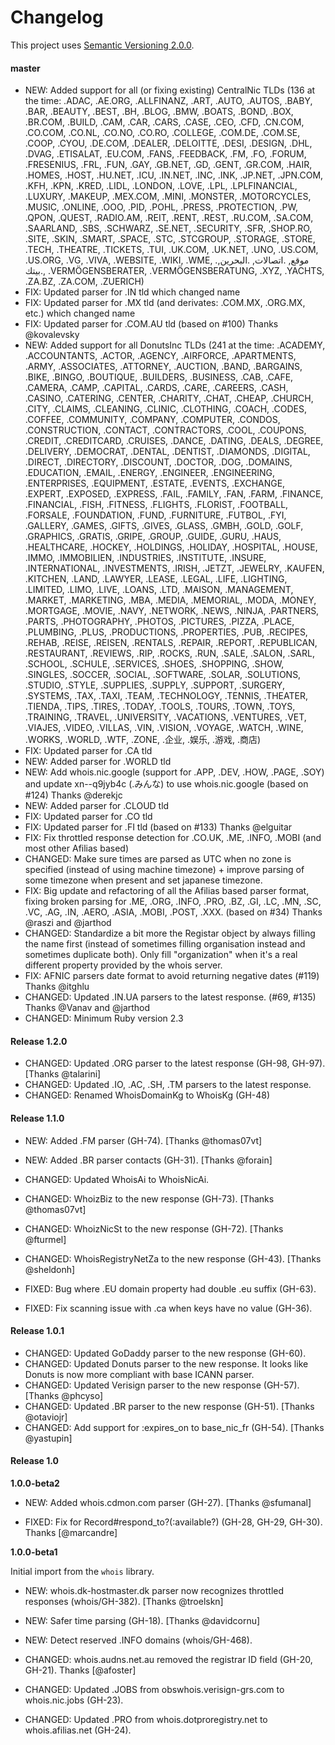 # Changelog

This project uses [Semantic Versioning 2.0.0](http://semver.org/).


#### master

- NEW: Added support for all (or fixing existing) CentralNic TLDs (136 at the time: .ADAC, .AE.ORG, .ALLFINANZ, .ART, .AUTO, .AUTOS, .BABY, .BAR, .BEAUTY, .BEST, .BH, .BLOG, .BMW, .BOATS, .BOND, .BOX, .BR.COM, .BUILD, .CAM, .CAR, .CARS, .CASE, .CEO, .CFD, .CN.COM, .CO.COM, .CO.NL, .CO.NO, .CO.RO, .COLLEGE, .COM.DE, .COM.SE, .COOP, .CYOU, .DE.COM, .DEALER, .DELOITTE, .DESI, .DESIGN, .DHL, .DVAG, .ETISALAT, .EU.COM, .FANS, .FEEDBACK, .FM, .FO, .FORUM, .FRESENIUS, .FRL, .FUN, .GAY, .GB.NET, .GD, .GENT, .GR.COM, .HAIR, .HOMES, .HOST, .HU.NET, .ICU, .IN.NET, .INC, .INK, .JP.NET, .JPN.COM, .KFH, .KPN, .KRED, .LIDL, .LONDON, .LOVE, .LPL, .LPLFINANCIAL, .LUXURY, .MAKEUP, .MEX.COM, .MINI, .MONSTER, .MOTORCYCLES, .MUSIC, .ONLINE, .OOO, .PID, .POHL, .PRESS, .PROTECTION, .PW, .QPON, .QUEST, .RADIO.AM, .REIT, .RENT, .REST, .RU.COM, .SA.COM, .SAARLAND, .SBS, .SCHWARZ, .SE.NET, .SECURITY, .SFR, .SHOP.RO, .SITE, .SKIN, .SMART, .SPACE, .STC, .STCGROUP, .STORAGE, .STORE, .TECH, .THEATRE, .TICKETS, .TUI, .UK.COM, .UK.NET, .UNO, .US.COM, .US.ORG, .VG, .VIVA, .WEBSITE, .WIKI, .WME, .موقع, .اتصالات, .البحرين, .بيتك, .VERMÖGENSBERATER, .VERMÖGENSBERATUNG, .XYZ, .YACHTS, .ZA.BZ, .ZA.COM, .ZUERICH)
- FIX: Updated parser for .IN tld which changed name
- FIX: Updated parser for .MX tld (and derivates: .COM.MX, .ORG.MX, etc.) which changed name
- FIX: Updated parser for .COM.AU tld (based on #100) Thanks @kovalevsky
- NEW: Added support for all DonutsInc TLDs (241 at the time: .ACADEMY, .ACCOUNTANTS, .ACTOR, .AGENCY, .AIRFORCE, .APARTMENTS, .ARMY, .ASSOCIATES, .ATTORNEY, .AUCTION, .BAND, .BARGAINS, .BIKE, .BINGO, .BOUTIQUE, .BUILDERS, .BUSINESS, .CAB, .CAFE, .CAMERA, .CAMP, .CAPITAL, .CARDS, .CARE, .CAREERS, .CASH, .CASINO, .CATERING, .CENTER, .CHARITY, .CHAT, .CHEAP, .CHURCH, .CITY, .CLAIMS, .CLEANING, .CLINIC, .CLOTHING, .COACH, .CODES, .COFFEE, .COMMUNITY, .COMPANY, .COMPUTER, .CONDOS, .CONSTRUCTION, .CONTACT, .CONTRACTORS, .COOL, .COUPONS, .CREDIT, .CREDITCARD, .CRUISES, .DANCE, .DATING, .DEALS, .DEGREE, .DELIVERY, .DEMOCRAT, .DENTAL, .DENTIST, .DIAMONDS, .DIGITAL, .DIRECT, .DIRECTORY, .DISCOUNT, .DOCTOR, .DOG, .DOMAINS, .EDUCATION, .EMAIL, .ENERGY, .ENGINEER, .ENGINEERING, .ENTERPRISES, .EQUIPMENT, .ESTATE, .EVENTS, .EXCHANGE, .EXPERT, .EXPOSED, .EXPRESS, .FAIL, .FAMILY, .FAN, .FARM, .FINANCE, .FINANCIAL, .FISH, .FITNESS, .FLIGHTS, .FLORIST, .FOOTBALL, .FORSALE, .FOUNDATION, .FUND, .FURNITURE, .FUTBOL, .FYI, .GALLERY, .GAMES, .GIFTS, .GIVES, .GLASS, .GMBH, .GOLD, .GOLF, .GRAPHICS, .GRATIS, .GRIPE, .GROUP, .GUIDE, .GURU, .HAUS, .HEALTHCARE, .HOCKEY, .HOLDINGS, .HOLIDAY, .HOSPITAL, .HOUSE, .IMMO, .IMMOBILIEN, .INDUSTRIES, .INSTITUTE, .INSURE, .INTERNATIONAL, .INVESTMENTS, .IRISH, .JETZT, .JEWELRY, .KAUFEN, .KITCHEN, .LAND, .LAWYER, .LEASE, .LEGAL, .LIFE, .LIGHTING, .LIMITED, .LIMO, .LIVE, .LOANS, .LTD, .MAISON, .MANAGEMENT, .MARKET, .MARKETING, .MBA, .MEDIA, .MEMORIAL, .MODA, .MONEY, .MORTGAGE, .MOVIE, .NAVY, .NETWORK, .NEWS, .NINJA, .PARTNERS, .PARTS, .PHOTOGRAPHY, .PHOTOS, .PICTURES, .PIZZA, .PLACE, .PLUMBING, .PLUS, .PRODUCTIONS, .PROPERTIES, .PUB, .RECIPES, .REHAB, .REISE, .REISEN, .RENTALS, .REPAIR, .REPORT, .REPUBLICAN, .RESTAURANT, .REVIEWS, .RIP, .ROCKS, .RUN, .SALE, .SALON, .SARL, .SCHOOL, .SCHULE, .SERVICES, .SHOES, .SHOPPING, .SHOW, .SINGLES, .SOCCER, .SOCIAL, .SOFTWARE, .SOLAR, .SOLUTIONS, .STUDIO, .STYLE, .SUPPLIES, .SUPPLY, .SUPPORT, .SURGERY, .SYSTEMS, .TAX, .TAXI, .TEAM, .TECHNOLOGY, .TENNIS, .THEATER, .TIENDA, .TIPS, .TIRES, .TODAY, .TOOLS, .TOURS, .TOWN, .TOYS, .TRAINING, .TRAVEL, .UNIVERSITY, .VACATIONS, .VENTURES, .VET, .VIAJES, .VIDEO, .VILLAS, .VIN, .VISION, .VOYAGE, .WATCH, .WINE, .WORKS, .WORLD, .WTF, .ZONE, .企业, .娱乐, .游戏, .商店)
- FIX: Updated parser for .CA tld
- NEW: Added parser for .WORLD tld
- NEW: Add whois.nic.google (support for .APP, .DEV, .HOW, .PAGE, .SOY) and update xn--q9jyb4c (.みんな) to use whois.nic.google (based on #124) Thanks @derekjc
- NEW: Added parser for .CLOUD tld
- FIX: Updated parser for .CO tld
- FIX: Updated parser for .FI tld (based on #133) Thanks @elguitar
- FIX: Fix throttled response detection for .CO.UK, .ME, .INFO, .MOBI (and most other Afilias based)
- CHANGED: Make sure times are parsed as UTC when no zone is specified (instead of using machine timezone) + improve parsing of some timezone when present and set japanese timezone.
- FIX: Big update and refactoring of all the Afilias based parser format, fixing broken parsing for .ME, .ORG, .INFO, .PRO, .BZ, .GI, .LC, .MN, .SC, .VC, .AG, .IN, .AERO, .ASIA, .MOBI, .POST, .XXX. (based on #34) Thanks @raszi and @jarthod
- CHANGED: Standardize a bit more the Registar object by always filling the name first (instead of sometimes filling organisation instead and sometimes duplicate both). Only fill "organization" when it's a real different property provided by the whois server.
- FIX: AFNIC parsers date format to avoid returning negative dates (#119) Thanks @itghlu
- CHANGED: Updated .IN.UA parsers to the latest response. (#69, #135) Thanks @Vanav and @jarthod
- CHANGED: Minimum Ruby version 2.3


#### Release 1.2.0

- CHANGED: Updated .ORG parser to the latest response (GH-98, GH-97). [Thanks @talarini]
- CHANGED: Updated .IO, .AC, .SH, .TM parsers to the latest response.
- CHANGED: Renamed WhoisDomainKg to WhoisKg (GH-48)


#### Release 1.1.0

- NEW: Added .FM parser (GH-74). [Thanks @thomas07vt]
- NEW: Added .BR parser contacts (GH-31). [Thanks @forain]

- CHANGED: Updated WhoisAi to WhoisNicAi.
- CHANGED: WhoizBiz to the new response (GH-73). [Thanks @thomas07vt]
- CHANGED: WhoizNicSt to the new response (GH-72). [Thanks @fturmel]
- CHANGED: WhoisRegistryNetZa to the new response (GH-43). [Thanks @sheldonh]

- FIXED: Bug where .EU domain property had double .eu suffix (GH-63).
- FIXED: Fix scanning issue with .ca when keys have no value (GH-36).


#### Release 1.0.1

- CHANGED: Updated GoDaddy parser to the new response (GH-60).
- CHANGED: Updated Donuts parser to the new response. It looks like Donuts is now more compliant with base ICANN parser.
- CHANGED: Updated Verisign parser to the new response (GH-57). [Thanks @phcyso]
- CHANGED: Updated .BR parser to the new response (GH-51). [Thanks @otaviojr]
- CHANGED: Add support for :expires_on to base_nic_fr (GH-54). [Thanks @yastupin]


#### Release 1.0

**1.0.0-beta2**

- NEW: Added whois.cdmon.com parser (GH-27). [Thanks @sfumanal]

- FIXED: Fix for Record#respond_to?(:available?) (GH-28, GH-29, GH-30). Thanks [@marcandre]

**1.0.0-beta1**

Initial import from the `whois` library.

- NEW: whois.dk-hostmaster.dk parser now recognizes throttled responses (whois/GH-382). [Thanks @troelskn]
- NEW: Safer time parsing (GH-18). [Thanks @davidcornu]
- NEW: Detect reserved .INFO domains (whois/GH-468).

- CHANGED: whois.audns.net.au removed the registrar ID field (GH-20, GH-21). Thanks [@afoster]
- CHANGED: Updated .JOBS from obswhois.verisign-grs.com to whois.nic.jobs (GH-23).
- CHANGED: Updated .PRO from whois.dotproregistry.net to whois.afilias.net (GH-24).

